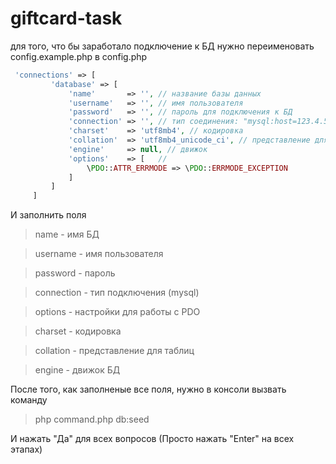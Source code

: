 # giftcard-task
для того, что бы заработало подключение к БД
нужно переименовать config.example.php в config.php

```php
 'connections' => [
         'database' => [
             'name'       => '', // название базы данных
             'username'   => '', // имя пользователя
             'password'   => '', // пароль для подключения к БД
             'connection' => '', // тип соединения: "mysql:host=123.4.5.6", "sqlite:example.db" ...etc
             'charset'    => 'utf8mb4', // кодировка
             'collation'  => 'utf8mb4_unicode_ci', // представление для таблиц
             'engine'     => null, // движок
             'options'    => [   //
                 \PDO::ATTR_ERRMODE => \PDO::ERRMODE_EXCEPTION
             ]
         ]
     ]
```

И заполнить поля
> name - имя БД

> username - имя пользователя

> password - пароль

> connection - тип подключения (mysql)

> options - настройки для работы с PDO

> charset - кодировка

> collation - представление для таблиц

> engine - движок БД

После того, как заполненые все поля, нужно в консоли вызвать команду

> php command.php db:seed

И нажать "Да" для всех вопросов (Просто нажать "Enter" на всех этапах)